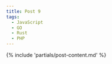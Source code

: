```yaml
---
title: Post 9
tags:
  - JavaScript
  - GO
  - Rust
  - PHP
---
```

{% include 'partials/post-content.md' %}